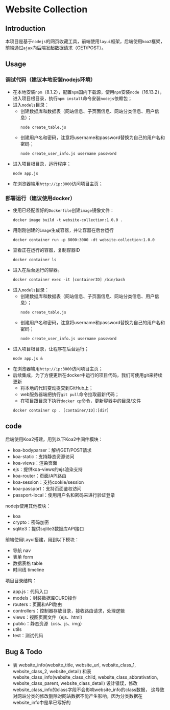# Website Collection
## Introduction
本项目是基于`nodejs`的网页收藏工具，前端使用`layui`框架，后端使用`koa2`框架，前端通过`ajax`向后端发起数据请求（GET/POST）。

## Usage
### 调试代码（建议本地安装nodejs环境）
- 在本地安装`npm`（8.1.2），配置`npm`国内下载源，使用`npm`安装`node`（16.13.2），进入项目根目录，执行`npm install`命令安装`nodejs`依赖包；
- 进入`models`目录：
  - 创建数据库和数据表（网站信息、子页面信息、网站分类信息、用户信息）；
    ```
    node create_table.js
    ```
  - 创建用户名和密码，注意将username和password替换为自己的用户名和密码；
    ```
    node create_user_info.js username password
    ```
- 进入项目根目录，运行程序；
  ```
  node app.js
  ```
- 在浏览器端用`http://ip:3000`访问项目主页；
### 部署运行（建议使用docker）
- 使用已经配置好的`Dockerfile`创建`image`镜像文件：
  ```
  docker image build -t website-collection:1.0.0 .
  ```
- 用刚刚创建的`image`生成容器，并让容器在后台运行
  ```
  docker container run -p 8000:3000 -dt website-collection:1.0.0
  ```
- 查看正在运行的容器，复制容器ID
  ```
  docker container ls
  ```
- 进入在后台运行的容器。
  ```
  docker container exec -it [containerID] /bin/bash
  ```
- 进入`models`目录：
  - 创建数据库和数据表（网站信息、子页面信息、网站分类信息、用户信息）；
    ```
    node create_table.js
    ```
  - 创建用户名和密码，注意将username和password替换为自己的用户名和密码；
    ```
    node create_user_info.js username password
    ```
- 进入项目根目录，让程序在后台运行；
  ```
  node app.js &
  ```
- 在浏览器端用`http://ip:3000`访问项目主页；
- 后续集成，为了方便更新在docker中运行的项目代码，我们可使用git来持续更新
    - 将本地的代码变动提交到GitHub上；
    - web服务器端把执行`git pull`命令拉取最新代码；
    - 在项目跟目录下执行`docker cp`命令，更新容器中的目录/文件
    ```
    docker container cp . [container/ID]:[dir]
    ```

## code
后端使用Koa2搭建，用到以下Koa2中间件模块：
- koa-bodyparser：解析GET/POST请求
- koa-static：支持静态资源访问
- koa-views：渲染页面
- ejs：提供koa-views的ejs渲染支持
- koa-router：页面/API路由
- koa-session：支持cookie/session
- koa-passport：支持页面鉴权访问
- passport-local：使用用户名和密码来进行验证登录

nodejs使用其他模块：
- koa
- crypto：密码加密
- sqlite3：提供sqlite3数据库API接口

前端使用Layui搭建，用到以下模块：
- 导航 nav
- 表单 form
- 数据表格 table
- 时间线 timeline

项目目录结构：
- app.js：代码入口
- models：封装数据库CURD操作
- routers：页面和API路由
- controllers：控制器存放目录，接收路由请求，处理逻辑
- views：视图页面文件（ejs、html）
- public：静态资源（css、js、img）
- utils
- test：测试代码

## Bug & Todo
- 表 website_info(website_title, website_url, website_class_1, website_class_2, website_detail) 和表 website_class_info(website_class_child, website_class_abbrativation, website_class_parent, website_class_detail) 设计错误，修改website_class_info的class字段不会影响website_info的class数据，
这导致对网站分类的修改删除对网站数据不能产生影响，因为分类数据在website_info中是早已写好的

